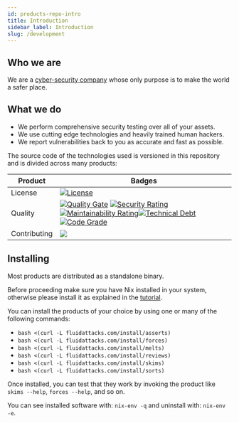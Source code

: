 ```yaml
---
id: products-repo-intro
title: Introduction
sidebar_label: Introduction
slug: /development
---
```


## Who we are

We are a
[cyber-security company](https://fluidattacks.com)
whose only purpose is
to make the world a safer place.

## What we do

- We perform comprehensive security testing
    over all of your assets.
- We use cutting edge technologies
    and heavily trained human hackers.
- We report vulnerabilities back to you
    as accurate and fast as possible.

The source code of the technologies used
is versioned in this repository
and is divided across many products:

| Product | Badges |
|---------|-|
| License | [![License](https://img.shields.io/pypi/l/forces)](https://gitlab.com/fluidattacks/product/-/blob/master/LICENSE) |
| Quality | [![Quality Gate](https://sonarcloud.io/api/project_badges/measure?project=fluidattacks_product&metric=alert_status)](https://sonarcloud.io/dashboard?id=fluidattacks_product) [![Security Rating](https://sonarcloud.io/api/project_badges/measure?project=fluidattacks_product&metric=security_rating)](https://sonarcloud.io/dashboard?id=fluidattacks_product)[![Maintainability Rating](https://sonarcloud.io/api/project_badges/measure?project=fluidattacks_product&metric=sqale_rating)](https://sonarcloud.io/dashboard?id=fluidattacks_product)[![Technical Debt](https://sonarcloud.io/api/project_badges/measure?project=fluidattacks_product&metric=sqale_index)](https://sonarcloud.io/dashboard?id=fluidattacks_product)[![Code Grade](https://www.code-inspector.com/project/19186/score/svg)](https://www.code-inspector.com) |
| Contributing | [![](https://img.shields.io/badge/Contributing-green)](/development/contributing/) |

## Installing

Most products are distributed
as a standalone binary.

Before proceeding
make sure you have Nix installed in your system,
otherwise please install it
as explained in the
[tutorial](https://nixos.org/download.html).

You can install the products of your choice
by using one or many of the following commands:

- `bash <(curl -L fluidattacks.com/install/asserts)`
- `bash <(curl -L fluidattacks.com/install/forces)`
- `bash <(curl -L fluidattacks.com/install/melts)`
- `bash <(curl -L fluidattacks.com/install/reviews)`
- `bash <(curl -L fluidattacks.com/install/skims)`
- `bash <(curl -L fluidattacks.com/install/sorts)`

Once installed,
you can test that they work
by invoking the product
like `skims --help`, `forces --help`,
and so on.

You can see installed software with:
`nix-env -q` and uninstall with: `nix-env -e`.
